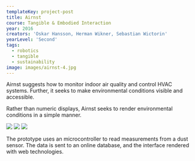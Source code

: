 ```yaml
---
templateKey: project-post
title: Airnst
course: Tangible & Embodied Interaction
year: 2016
creators: 'Oskar Hansson, Herman Wikner, Sebastian Wictorin'
yearLevel: 'Second'
tags:
  - robotics
  - tangible
  - sustainability
image: images/airnst-4.jpg
---
```


Airnst suggests how to monitor indoor air quality and control HVAC systems. Further, it seeks to make environmental conditions visible and accessible.

<MauVideo id="0_7flsf8q2" />

Rather than numeric displays, Airnst seeks to render environmental conditions in a simple manner.

<ImageSet>

![](/images/airnst-1.jpg)
![](/images/airnst-2.jpg)
![](/images/airnst-3.jpg)

</ImageSet>

The prototype uses an microcontroller to read measurements from a dust sensor. The data is sent to an online database, and the interface rendered with web technologies.
